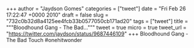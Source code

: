 
+++
author = "Jaydson Gomes"
categories = ["tweet"]
date = "Fri Feb 26 17:22:47 +0000 2010"
draft = false
slug = "732c0b32d8a4125ee4fcb33b0577050cb171ad20"
tags = ["tweet"]
title = """Bloodhound Gang - The Bad..."""
tweet = true
micro = true
tweet_url = "https://twitter.com/jaydson/status/9687446109"
+++
Bloodhound Gang - The Bad Touch #onehitwonder
